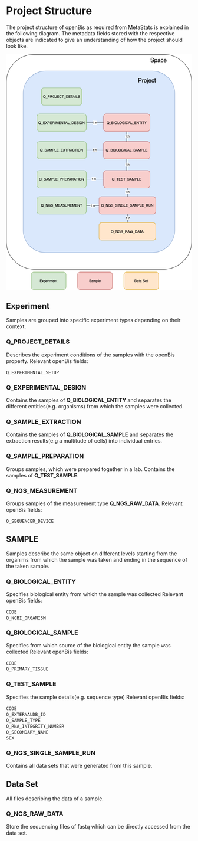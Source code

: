 # Project Structure

The project structure of openBis as required from MetaStats is explained in the following diagram. The metadata fields stored
with the respective objects are indicated to give an understanding of how the project should look like.

![architecture](projectStructure.png)

## Experiment
Samples are grouped into specific experiment types depending on their context.  

### Q_PROJECT_DETAILS
Describes the experiment conditions of the samples with the openBis property.
Relevant openBis fields:
```
Q_EXPERIMENTAL_SETUP
```

### Q_EXPERIMENTAL_DESIGN
Contains the samples of **Q_BIOLOGICAL_ENTITY** and separates the different entities(e.g. organisms) from which the samples were collected.

### Q_SAMPLE_EXTRACTION
Contains the samples of **Q_BIOLOGICAL_SAMPLE** and separates the extraction results(e.g a multitude of cells) into individual entries.

### Q_SAMPLE_PREPARATION
Groups samples, which were prepared together in a lab. Contains the samples of **Q_TEST_SAMPLE**.

### Q_NGS_MEASUREMENT
Groups samples of the measurement type **Q_NGS_RAW_DATA**.
Relevant openBis fields:
```
Q_SEQUENCER_DEVICE
```

## SAMPLE
Samples describe the same object on different levels starting from the organims from which the sample was taken and ending 
in the sequence of the taken sample.

### Q_BIOLOGICAL_ENTITY
Specifies biological entity from which the sample was collected
Relevant openBis fields:
```
CODE
Q_NCBI_ORGANISM
```

### Q_BIOLOGICAL_SAMPLE
Specifies from which source of the biological entity the sample was collected
Relevant openBis fields:
```
CODE
Q_PRIMARY_TISSUE
```

### Q_TEST_SAMPLE
Specifies the sample details(e.g. sequence type)
Relevant openBis fields:
```
CODE
Q_EXTERNALDB_ID
Q_SAMPLE_TYPE
Q_RNA_INTEGRITY_NUMBER
Q_SECONDARY_NAME
SEX
```

### Q_NGS_SINGLE_SAMPLE_RUN
Contains all data sets that were generated from this sample. 

## Data Set
All files describing the data of a sample.

### Q_NGS_RAW_DATA
Store the sequencing files of fastq which can be directly accessed from the data set.

